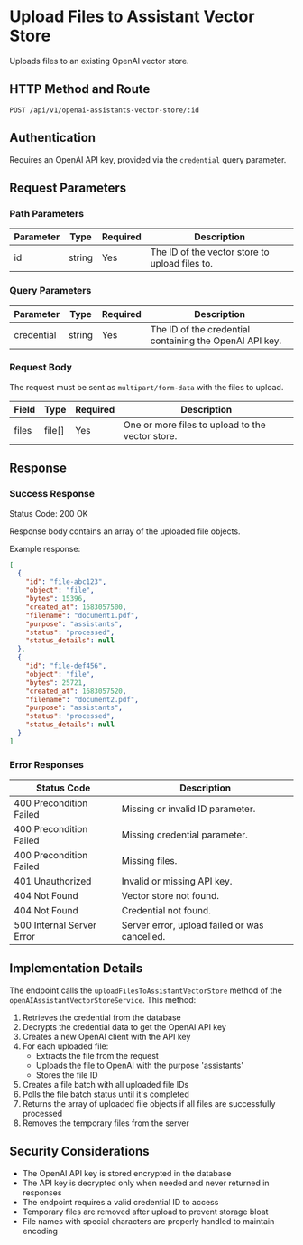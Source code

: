 # Upload Files to Assistant Vector Store

Uploads files to an existing OpenAI vector store.

## HTTP Method and Route

```
POST /api/v1/openai-assistants-vector-store/:id
```

## Authentication

Requires an OpenAI API key, provided via the `credential` query parameter.

## Request Parameters

### Path Parameters

| Parameter | Type | Required | Description |
|-----------|------|----------|-------------|
| id | string | Yes | The ID of the vector store to upload files to. |

### Query Parameters

| Parameter | Type | Required | Description |
|-----------|------|----------|-------------|
| credential | string | Yes | The ID of the credential containing the OpenAI API key. |

### Request Body

The request must be sent as `multipart/form-data` with the files to upload.

| Field | Type | Required | Description |
|-------|------|----------|-------------|
| files | file[] | Yes | One or more files to upload to the vector store. |

## Response

### Success Response

Status Code: 200 OK

Response body contains an array of the uploaded file objects.

Example response:
```json
[
  {
    "id": "file-abc123",
    "object": "file",
    "bytes": 15396,
    "created_at": 1683057500,
    "filename": "document1.pdf",
    "purpose": "assistants",
    "status": "processed",
    "status_details": null
  },
  {
    "id": "file-def456",
    "object": "file",
    "bytes": 25721,
    "created_at": 1683057520,
    "filename": "document2.pdf",
    "purpose": "assistants",
    "status": "processed",
    "status_details": null
  }
]
```

### Error Responses

| Status Code | Description |
|-------------|-------------|
| 400 Precondition Failed | Missing or invalid ID parameter. |
| 400 Precondition Failed | Missing credential parameter. |
| 400 Precondition Failed | Missing files. |
| 401 Unauthorized | Invalid or missing API key. |
| 404 Not Found | Vector store not found. |
| 404 Not Found | Credential not found. |
| 500 Internal Server Error | Server error, upload failed or was cancelled. |

## Implementation Details

The endpoint calls the `uploadFilesToAssistantVectorStore` method of the `openAIAssistantVectorStoreService`. This method:

1. Retrieves the credential from the database
2. Decrypts the credential data to get the OpenAI API key
3. Creates a new OpenAI client with the API key
4. For each uploaded file:
   - Extracts the file from the request
   - Uploads the file to OpenAI with the purpose 'assistants'
   - Stores the file ID
5. Creates a file batch with all uploaded file IDs
6. Polls the file batch status until it's completed
7. Returns the array of uploaded file objects if all files are successfully processed
8. Removes the temporary files from the server

## Security Considerations

- The OpenAI API key is stored encrypted in the database
- The API key is decrypted only when needed and never returned in responses
- The endpoint requires a valid credential ID to access
- Temporary files are removed after upload to prevent storage bloat
- File names with special characters are properly handled to maintain encoding